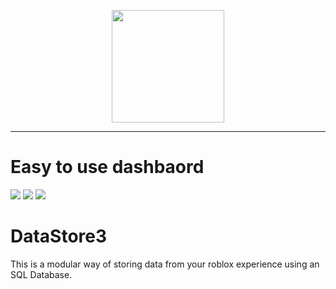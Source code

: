 <p align="center"> <img src="https://i.imgur.com/pch9ykm.png" width="180" hight="180"> </p>

***

# Easy to use dashbaord
![ ](https://i.imgur.com/sLoI2HT.png)
![ ](https://i.imgur.com/cZ3geED.png)
![ ](https://i.imgur.com/oVbRYuv.png)

# DataStore3
This is a modular way of storing data from your roblox experience using an SQL Database. 


